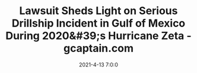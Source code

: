 ---
"title": "Lawsuit Sheds Light on Serious Drillship Incident in Gulf of Mexico During 2020&amp;#39;s Hurricane Zeta - gcaptain.com"
"date": "2021-4-13 7:0:0"
"feed_name": "GOOGLENEWS"
"feed_website": "https://news.google.com/search?q=drilling%2Bincident&hl=en-US&gl=US&ceid=US:en"
"feed_rss": "https://news.google.com/rss/search?q=drilling%2Bincident&hl=en-US&gl=US&ceid=US:en"
"link": "https://gcaptain.com/deepwater-asgard-incident-gulf-of-mexico-hurricane-zeta/"
"file": "_posts/8fc43a5683dcd98180ab7574b172b217ccd95925.md"
"accident": "1"
"drilling": "1"
---